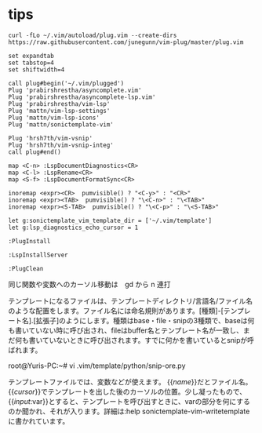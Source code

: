 # tips

```
curl -fLo ~/.vim/autoload/plug.vim --create-dirs https://raw.githubusercontent.com/junegunn/vim-plug/master/plug.vim
```

```
set expandtab
set tabstop=4
set shiftwidth=4

call plug#begin('~/.vim/plugged')
Plug 'prabirshrestha/asyncomplete.vim'
Plug 'prabirshrestha/asyncomplete-lsp.vim'
Plug 'prabirshrestha/vim-lsp'
Plug 'mattn/vim-lsp-settings'
Plug 'mattn/vim-lsp-icons'
Plug 'mattn/sonictemplate-vim'

Plug 'hrsh7th/vim-vsnip'
Plug 'hrsh7th/vim-vsnip-integ'
call plug#end()

map <C-n> :LspDocumentDiagnostics<CR>
map <C-l> :LspRename<CR>
map <S-f> :LspDocumentFormatSync<CR>

inoremap <expr><CR>  pumvisible() ? "<C-y>" : "<CR>"
inoremap <expr><TAB>  pumvisible() ? "\<C-n>" : "\<TAB>"
inoremap <expr><S-TAB>  pumvisible() ? "\<C-p>" : "\<S-TAB>"

let g:sonictemplate_vim_template_dir = ['~/.vim/template']
let g:lsp_diagnostics_echo_cursor = 1
```

```
:PlugInstall

:LspInstallServer

:PlugClean
```

同じ関数や変数へのカーソル移動は　gd から n 連打

テンプレートになるファイルは、テンプレートディレクトリ/言語名/ファイル名のような配置をします。ファイル名には命名規則があります。[種類]-[テンプレート名].[拡張子]のようにします。種類はbase・file・snipの3種類で、baseは何も書いていない時に呼び出され、fileはbuffer名とテンプレート名が一致し、まだ何も書いていないときに呼び出されます。すでに何かを書いているとsnipが呼ばれます。

root@Yuris-PC:~# vi .vim/template/python/snip-ore.py

テンプレートファイルでは、変数などが使えます。
{{_name_}}だとファイル名。{{_cursor_}}でテンプレートを出した後のカーソルの位置。少し凝ったもので、{{_input_:var}}とすると、テンプレートを呼び出すときに、varの部分を何にするのか聞かれ、それが入ります。詳細は:help sonictemplate-vim-writetemplateに書かれています。
